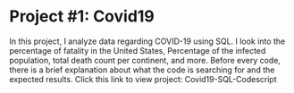 # Project #1: Covid19 
In this project, I analyze data regarding COVID-19 using SQL. I look into the percentage of fatality in the United States, Percentage of the infected population, total death count per continent, and more. Before every code, there is a brief explanation about what the code is searching for and the expected results. Click this link to view project: Covid19-SQL-Codescript

  
